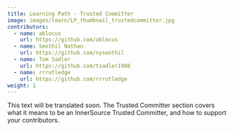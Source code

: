 ```yaml
---
title: Learning Path - Trusted Committer
image: images/learn/LP_thumbnail_trustedcommitter.jpg
contributors:
  - name: ablocus
    url: https://github.com/ablocus
  - name: Senthil Nathan
    url: https://github.com/nysenthil
  - name: Tom Sadler
    url: https://github.com/tsadler1988
  - name: rrrutledge
    url: https://github.com/rrrutledge
weight: 1
---
```

This text will be translated soon.
The Trusted Committer section covers what it means to be an InnerSource Trusted Committer, and how to support your contributors.
<!--- This file autogenerated from https://github.com/InnerSourceCommons/InnerSourceLearningPath/blob/main/scripts -->